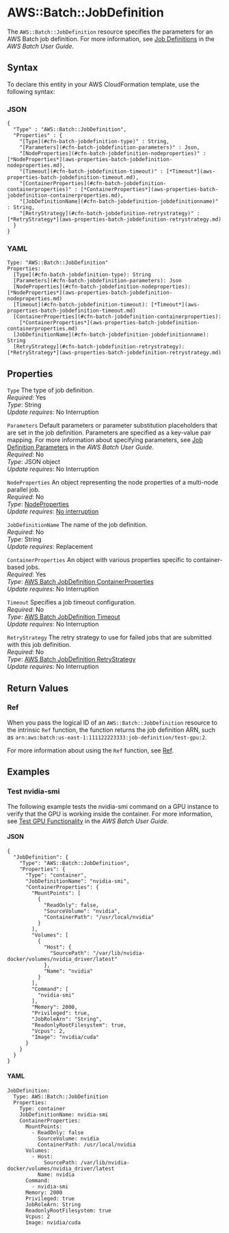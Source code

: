 # AWS::Batch::JobDefinition<a name="aws-resource-batch-jobdefinition"></a>

The `AWS::Batch::JobDefinition` resource specifies the parameters for an AWS Batch job definition\. For more information, see [Job Definitions](https://docs.aws.amazon.com/batch/latest/userguide/job_definitions.html) in the *AWS Batch User Guide*\. 

## Syntax<a name="aws-resource-batch-jobdefinition-syntax"></a>

To declare this entity in your AWS CloudFormation template, use the following syntax:

### JSON<a name="aws-resource-batch-jobdefinition-syntax.json"></a>

```
{
  "Type" : "AWS::Batch::JobDefinition",
  "Properties" : {
    "[Type](#cfn-batch-jobdefinition-type)" : String,
    "[Parameters](#cfn-batch-jobdefinition-parameters)" : Json,
    "[NodeProperties](#cfn-batch-jobdefinition-nodeproperties)" : [*NodeProperties*](aws-properties-batch-jobdefinition-nodeproperties.md),
    "[Timeout](#cfn-batch-jobdefinition-timeout)" : [*Timeout*](aws-properties-batch-jobdefinition-timeout.md),
    "[ContainerProperties](#cfn-batch-jobdefinition-containerproperties)" : [*ContainerProperties*](aws-properties-batch-jobdefinition-containerproperties.md),
    "[JobDefinitionName](#cfn-batch-jobdefinition-jobdefinitionname)" : String,
    "[RetryStrategy](#cfn-batch-jobdefinition-retrystrategy)" : [*RetryStrategy*](aws-properties-batch-jobdefinition-retrystrategy.md)
  }
}
```

### YAML<a name="aws-resource-batch-jobdefinition-syntax.yaml"></a>

```
Type: "AWS::Batch::JobDefinition"
Properties:
  [Type](#cfn-batch-jobdefinition-type): String
  [Parameters](#cfn-batch-jobdefinition-parameters): Json
  [NodeProperties](#cfn-batch-jobdefinition-nodeproperties): [*NodeProperties*](aws-properties-batch-jobdefinition-nodeproperties.md)
  [Timeout](#cfn-batch-jobdefinition-timeout): [*Timeout*](aws-properties-batch-jobdefinition-timeout.md)
  [ContainerProperties](#cfn-batch-jobdefinition-containerproperties): 
    [*ContainerProperties*](aws-properties-batch-jobdefinition-containerproperties.md)
  [JobDefinitionName](#cfn-batch-jobdefinition-jobdefinitionname): String
  [RetryStrategy](#cfn-batch-jobdefinition-retrystrategy): [*RetryStrategy*](aws-properties-batch-jobdefinition-retrystrategy.md)
```

## Properties<a name="aws-resource-batch-jobdefinition-properties"></a>

`Type`  <a name="cfn-batch-jobdefinition-type"></a>
The type of job definition\.  
 *Required*: Yes  
*Type*: String  
 *Update requires*: No Interruption 

`Parameters`  <a name="cfn-batch-jobdefinition-parameters"></a>
Default parameters or parameter substitution placeholders that are set in the job definition\. Parameters are specified as a key\-value pair mapping\. For more information about specifying parameters, see [Job Definition Parameters](https://docs.aws.amazon.com/batch/latest/userguide/job_definition_parameters.html) in the *AWS Batch User Guide*\.  
 *Required*: No  
*Type*: JSON object  
 *Update requires*: No Interruption 

`NodeProperties`  <a name="cfn-batch-jobdefinition-nodeproperties"></a>
An object representing the node properties of a multi\-node parallel job\.  
 *Required*: No  
 *Type*: [NodeProperties](aws-properties-batch-jobdefinition-nodeproperties.md)  
 *Update requires*: [No interruption](using-cfn-updating-stacks-update-behaviors.md#update-no-interrupt) 

`JobDefinitionName`  <a name="cfn-batch-jobdefinition-jobdefinitionname"></a>
The name of the job definition\.  
 *Required*: No  
*Type*: String  
 *Update requires*: Replacement 

`ContainerProperties`  <a name="cfn-batch-jobdefinition-containerproperties"></a>
An object with various properties specific to container\-based jobs\.  
 *Required*: Yes  
 *Type*: [AWS Batch JobDefinition ContainerProperties](aws-properties-batch-jobdefinition-containerproperties.md)  
 *Update requires*: No Interruption 

`Timeout`  <a name="cfn-batch-jobdefinition-timeout"></a>
Specifies a job timeout configuration\.  
 *Required*: No  
 *Type*: [AWS Batch JobDefinition Timeout](aws-properties-batch-jobdefinition-timeout.md)  
 *Update requires*: No Interruption 

`RetryStrategy`  <a name="cfn-batch-jobdefinition-retrystrategy"></a>
The retry strategy to use for failed jobs that are submitted with this job definition\.  
 *Required*: No  
 *Type*: [AWS Batch JobDefinition RetryStrategy](aws-properties-batch-jobdefinition-retrystrategy.md)  
 *Update requires*: No Interruption 

## Return Values<a name="aws-resource-batch-jobdefinition-returnvalues"></a>

### Ref<a name="w4ab1c21c10c39c17c11b3"></a>

When you pass the logical ID of an `AWS::Batch::JobDefinition` resource to the intrinsic `Ref` function, the function returns the job definition ARN, such as `arn:aws:batch:us-east-1:111122223333:job-definition/test-gpu:2`\. 

For more information about using the `Ref` function, see [Ref](intrinsic-function-reference-ref.md)\.

## Examples<a name="aws-resource-batch-jobdefinition-examples"></a>

### Test nvidia\-smi<a name="aws-resource-batch-jobdefinition-example1"></a>

The following example tests the nvidia\-smi command on a GPU instance to verify that the GPU is working inside the container\. For more information, see [Test GPU Functionality](https://docs.aws.amazon.com/batch/latest/userguide/example-job-definitions.html#example-test-gpu) in the *AWS Batch User Guide*\.

#### JSON<a name="aws-resource-batch-jobdefinition-example1.json"></a>

```
{
  "JobDefinition": {
    "Type": "AWS::Batch::JobDefinition",
    "Properties": {
      "Type": "container",
      "JobDefinitionName": "nvidia-smi",
      "ContainerProperties": {
        "MountPoints": [
          {
            "ReadOnly": false,
            "SourceVolume": "nvidia",
            "ContainerPath": "/usr/local/nvidia"
          }
        ],
        "Volumes": [
          {
            "Host": {
              "SourcePath": "/var/lib/nvidia-docker/volumes/nvidia_driver/latest"
            },
            "Name": "nvidia"
          }
        ],
        "Command": [
          "nvidia-smi"
        ],
        "Memory": 2000,
        "Privileged": true,
        "JobRoleArn": "String",
        "ReadonlyRootFilesystem": true,
        "Vcpus": 2,
        "Image": "nvidia/cuda"
      }
    }
  }
}
```

#### YAML<a name="aws-resource-batch-jobdefinition-example1.yaml"></a>

```
JobDefinition:
  Type: AWS::Batch::JobDefinition
  Properties:
    Type: container
    JobDefinitionName: nvidia-smi
    ContainerProperties:
      MountPoints:
        - ReadOnly: false
          SourceVolume: nvidia
          ContainerPath: /usr/local/nvidia
      Volumes:
        - Host:
            SourcePath: /var/lib/nvidia-docker/volumes/nvidia_driver/latest
          Name: nvidia
      Command:
        - nvidia-smi
      Memory: 2000
      Privileged: true
      JobRoleArn: String
      ReadonlyRootFilesystem: true
      Vcpus: 2
      Image: nvidia/cuda
```